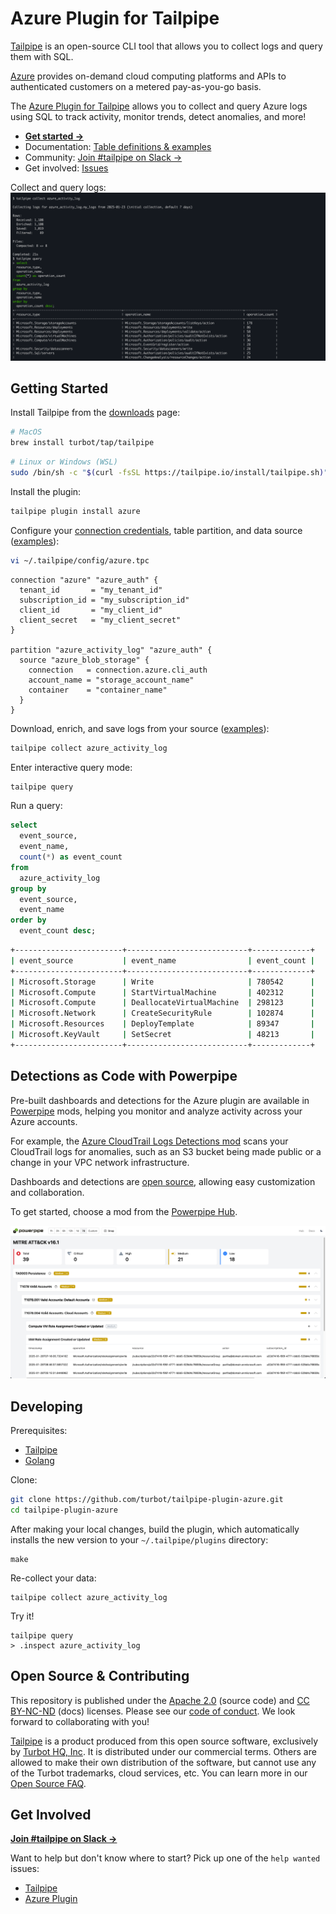 # Azure Plugin for Tailpipe

[Tailpipe](https://tailpipe.io) is an open-source CLI tool that allows you to collect logs and query them with SQL.

[Azure](https://azure.microsoft.com) provides on-demand cloud computing platforms and APIs to authenticated customers on a metered pay-as-you-go basis.

The [Azure Plugin for Tailpipe](https://hub.tailpipe.io/plugins/turbot/azure) allows you to collect and query Azure logs using SQL to track activity, monitor trends, detect anomalies, and more!

- **[Get started →](https://hub.tailpipe.io/plugins/turbot/azure)**
- Documentation: [Table definitions & examples](https://hub.tailpipe.io/plugins/turbot/azure/tables)
- Community: [Join #tailpipe on Slack →](https://turbot.com/community/join)
- Get involved: [Issues](https://github.com/turbot/tailpipe-plugin-azure/issues)

Collect and query logs:
![image](docs/images/azure_activity_log_terminal.png)

## Getting Started

Install Tailpipe from the [downloads](https://tailpipe.io/downloads) page:

```sh
# MacOS
brew install turbot/tap/tailpipe
```

```sh
# Linux or Windows (WSL)
sudo /bin/sh -c "$(curl -fsSL https://tailpipe.io/install/tailpipe.sh)"
```

Install the plugin:

```sh
tailpipe plugin install azure
```

Configure your [connection credentials](https://hub.tailpipe.io/plugins/turbot/azure#connection-credentials), table partition, and data source ([examples](https://hub.tailpipe.io/plugins/turbot/azure/tables/azure_activity_log#example-configurations)):

```sh
vi ~/.tailpipe/config/azure.tpc
```

```hcl
connection "azure" "azure_auth" {
  tenant_id       = "my_tenant_id"
  subscription_id = "my_subscription_id"
  client_id       = "my_client_id"
  client_secret   = "my_client_secret"  
}

partition "azure_activity_log" "azure_auth" {
  source "azure_blob_storage" {
    connection   = connection.azure.cli_auth
    account_name = "storage_account_name"
    container    = "container_name"
  }
}
```

Download, enrich, and save logs from your source ([examples](https://tailpipe.io/docs/reference/cli/collect)):

```sh
tailpipe collect azure_activity_log
```

Enter interactive query mode:

```sh
tailpipe query
```

Run a query:

```sql
select
  event_source,
  event_name,
  count(*) as event_count
from
  azure_activity_log
group by
  event_source,
  event_name
order by
  event_count desc;
```

```sh
+------------------------+---------------------------+-------------+
| event_source           | event_name                | event_count |
+------------------------+---------------------------+-------------+
| Microsoft.Storage      | Write                     | 780542      |
| Microsoft.Compute      | StartVirtualMachine       | 402312      |
| Microsoft.Compute      | DeallocateVirtualMachine  | 298123      |
| Microsoft.Network      | CreateSecurityRule        | 102874      |
| Microsoft.Resources    | DeployTemplate            | 89347       |
| Microsoft.KeyVault     | SetSecret                 | 48213       |
+------------------------+---------------------------+-------------+
```

## Detections as Code with Powerpipe

Pre-built dashboards and detections for the Azure plugin are available in [Powerpipe](https://powerpipe.io) mods, helping you monitor and analyze activity across your Azure accounts.

For example, the [Azure CloudTrail Logs Detections mod](https://hub.powerpipe.io/mods/turbot/tailpipe-mod-azure-cloudtrail-log-detections) scans your CloudTrail logs for anomalies, such as an S3 bucket being made public or a change in your VPC network infrastructure.

Dashboards and detections are [open source](https://github.com/topics/tailpipe-mod), allowing easy customization and collaboration.

To get started, choose a mod from the [Powerpipe Hub](https://hub.powerpipe.io/?engines=tailpipe&q=azure).

![image](docs/images/azure_activity_log_mitre_dashboard.png)

## Developing

Prerequisites:

- [Tailpipe](https://tailpipe.io/downloads)
- [Golang](https://golang.org/doc/install)

Clone:

```sh
git clone https://github.com/turbot/tailpipe-plugin-azure.git
cd tailpipe-plugin-azure
```

After making your local changes, build the plugin, which automatically installs the new version to your `~/.tailpipe/plugins` directory:

```
make
```

Re-collect your data:

```
tailpipe collect azure_activity_log
```

Try it!

```
tailpipe query
> .inspect azure_activity_log
```

## Open Source & Contributing

This repository is published under the [Apache 2.0](https://www.apache.org/licenses/LICENSE-2.0) (source code) and [CC BY-NC-ND](https://creativecommons.org/licenses/by-nc-nd/2.0/) (docs) licenses. Please see our [code of conduct](https://github.com/turbot/.github/blob/main/CODE_OF_CONDUCT.md). We look forward to collaborating with you!

[Tailpipe](https://tailpipe.io) is a product produced from this open source software, exclusively by [Turbot HQ, Inc](https://turbot.com). It is distributed under our commercial terms. Others are allowed to make their own distribution of the software, but cannot use any of the Turbot trademarks, cloud services, etc. You can learn more in our [Open Source FAQ](https://turbot.com/open-source).

## Get Involved

**[Join #tailpipe on Slack →](https://turbot.com/community/join)**

Want to help but don't know where to start? Pick up one of the `help wanted` issues:

- [Tailpipe](https://github.com/turbot/tailpipe/labels/help%20wanted)
- [Azure Plugin](https://github.com/turbot/tailpipe-plugin-azure/labels/help%20wanted)
